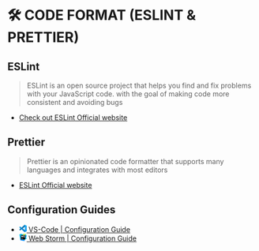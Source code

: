 # 🛠 CODE FORMAT (ESLINT & PRETTIER)

## ESLint
> ESLint is an open source project that helps you find and fix problems with your JavaScript code.
> with the goal of making code more consistent and avoiding bugs
- [Check out ESLint Official website](https://eslint.org/)

## Prettier
> Prettier is an opinionated code formatter that supports many languages
and integrates with most editors

- [ESLint Official website](https://eslint.org/)

## Configuration Guides
- [<img src="../imgs/vscode_logo.png" width="15"/> VS-Code | Configuration Guide](./vscodeConfigurationGuide.md)
- [<img src="../imgs/webstorm_logo.svg" width="15"/> Web Storm | Configuration Guide](./webstormConfigurationGuide.md)
